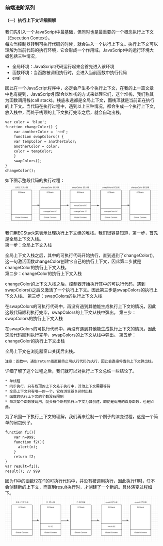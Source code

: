 ### 前端进阶系列  
#### （一）执行上下文详细图解  
  我们先引入一个JavaScript中最基础，但同时也是最重要的一个概念执行上下文（Execution Context）。  
  每次当控制器转到可执行代码的时候，就会进入一个执行上下文。执行上下文可以理解为当前代码的执行环境，它会形成一个作用域。JavaScript中的运行环境大概包括三种情况。  
  
  * 全局环境：JavaScript代码运行起来会首先进入该环境  
  * 函数环境：当函数被调用执行时，会进入当前函数中执行代码  
  * eval
  
因此在一个JavaScript程序中，必定会产生多个执行上下文，在我的上一篇文章中也有提到，JavaScript引擎会以堆栈的方式来处理它们，这个堆栈，我们称其为函数调用栈(call stack)。栈底永远都是全局上下文，而栈顶就是当前正在执行的上下文。当代码在执行过程中，遇到以上三种情况，都会生成一个执行上下文，放入栈中，而处于栈顶的上下文执行完毕之后，就会自动出栈。  

    var color = 'blue';  
    function changeColor() {
        var anotherColor = 'red';
        function swapColors() {
	    var tempColor = anotherColor;
	    anotherColor = color;
	    color = tempColor;
        }
        swapColors();
    }
    changeColor();

如下图示整段代码的执行过程：  
![](images/1.png)

我们用ECStack来表示处理执行上下文组的堆栈。我们很容易知道，第一步，首先是全局上下文入栈。  
第一步：全局上下文入栈

全局上下文入栈之后，其中的可执行代码开始执行，直到遇到了changeColor()，这一句激活函数changeColor创建它自己的执行上下文，因此第二步就是changeColor的执行上下文入栈。  
第二步：changeColor的执行上下文入栈

changeColor的上下文入栈之后，控制器开始执行其中的可执行代码，遇到swapColors()之后又激活了一个执行上下文。因此第三步是swapColors的执行上下文入栈。
第三步：swapColors的执行上下文入栈

在swapColors的可执行代码中，再没有遇到其他能生成执行上下文的情况，因此这段代码顺利执行完毕，swapColors的上下文从栈中弹出。
第三步：swapColors的执行上下文入栈

在swapColors的可执行代码中，再没有遇到其他能生成执行上下文的情况，因此这段代码顺利执行完毕，swapColors的上下文从栈中弹出。
第五步：changeColor的执行上下文出栈

全局上下文在浏览器窗口关闭后出栈。

    注意：函数中，遇到return能直接终止可执行代码的执行，因此会直接将当前上下文弹出栈。
    
详细了解了这个过程之后，我们就可以对执行上下文总结一些结论了。

    * 单线程
    * 同步执行，只有栈顶的上下文处于执行中，其他上下文需要等待
    * 全局上下文只有唯一的一个，它在浏览器关闭时出栈
    * 函数的执行上下文的个数没有限制
    * 每次某个函数被调用，就会有个新的执行上下文为其创建，即使是调用的自身函数，也是如此。
    
为了巩固一下执行上下文的理解，我们再来绘制一个例子的演变过程，这是一个简单的闭包例子。

    function f1(){
        var n=999;
        function f2(){
          alert(n); 
        }
        return f2;
    }
    var result=f1();
    result(); // 999

因为f1中的函数f2在f1的可执行代码中，并没有被调用执行，因此执行f1时，f2不会创建新的上下文，而直到result执行时，才创建了一个新的。具体演变过程如下。
![](images/2.png)

